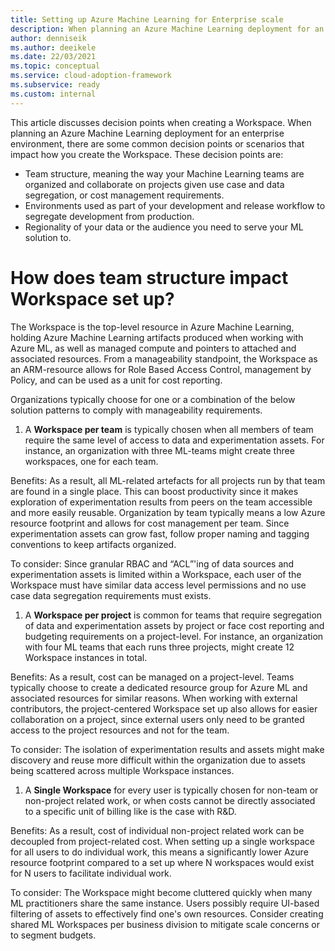 ```yaml
---
title: Setting up Azure Machine Learning for Enterprise scale
description: When planning an Azure Machine Learning deployment for an enterprise environment, there are common decision points and scenarios that impact how you create the Workspace.
author: denniseik
ms.author: deeikele
ms.date: 22/03/2021
ms.topic: conceptual
ms.service: cloud-adoption-framework
ms.subservice: ready
ms.custom: internal
---
```


This article discusses decision points when creating a Workspace. When planning an Azure Machine Learning deployment for an enterprise environment, there are some common decision points or scenarios that impact how you create the Workspace. These decision points are:

* Team structure, meaning the way your Machine Learning teams are organized and collaborate on projects given use case and data segregation, or cost management requirements.
* Environments used as part of your development and release workflow to segregate development from production.
* Regionality of your data or the audience you need to serve your ML solution to. 

# How does team structure impact Workspace set up?

The Workspace is the top-level resource in Azure Machine Learning, holding Azure Machine Learning artifacts produced when working with Azure ML, as well as managed compute and pointers to attached and associated resources. From a manageability standpoint, the Workspace as an ARM-resource allows for Role Based Access Control, management by Policy, and can be used as a unit for cost reporting.  

Organizations typically choose for one or a combination of the below solution patterns to comply with manageability requirements.

1. A **Workspace per team** is typically chosen when all members of team require the same level of access to data and experimentation assets.   For instance, an organization with three ML-teams might create three workspaces, one for each team. 

  Benefits: As a result, all ML-related artefacts for all projects run by that team are found in a single place. This can boost productivity since it makes exploration of experimentation results from peers on the team accessible and more easily reusable. Organization by team typically means a low Azure resource footprint and allows for cost management per team. Since experimentation assets can grow fast, follow proper naming and tagging conventions to keep artifacts organized.

  To consider: Since granular RBAC and “ACL”'ing of data sources and experimentation assets is limited within a Workspace, each user of the Workspace must have similar data access level permissions and no use case data segregation requirements must exists.

1. A **Workspace per project** is common for teams that require segregation of data and experimentation assets by project or face cost reporting and budgeting requirements on a project-level. For instance, an organization with four ML teams that each runs three projects, might create 12 Workspace instances in total.

Benefits: As a result, cost can be managed on a project-level. Teams typically choose to create a dedicated resource group for Azure ML and associated resources for similar reasons. When working with external contributors, the project-centered Workspace set up also allows for easier collaboration on a project, since external users only need to be granted access to the project resources and not for the team. 

To consider: The isolation of experimentation results and assets might make discovery and reuse more difficult within the organization due to assets being scattered across multiple Workspace instances.

1. A **Single Workspace** for every user is typically chosen for non-team or non-project related work, or when costs cannot be directly associated to a specific unit of billing like is the case with R&D. 

Benefits: As a result, cost of individual non-project related work can be decoupled from project-related cost. When setting up a single workspace for all users to do individual work, this means a significantly lower Azure resource footprint compared to a set up where N workspaces would exist for N users to facilitate individual work. 

To consider: The Workspace might become cluttered quickly when many ML practitioners share the same instance. Users possibly require UI-based filtering of assets to effectively find one's own resources. Consider creating shared ML Workspaces per business division to mitigate scale concerns or to segment budgets.
